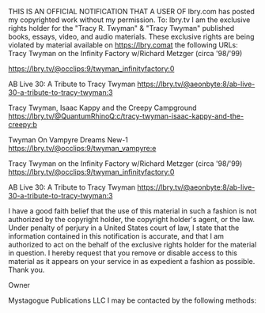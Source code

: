 THIS IS AN OFFICIAL NOTIFICATION THAT A USER OF lbry.com has posted my copyrighted work without my permission.
To: lbry.tv
I am the exclusive rights holder for the "Tracy R. Twyman" & "Tracy Twyman" published books, essays, video, and audio materials. These exclusive rights are being violated by material available on https://lbry.comat the following URLs: Tracy Twyman on the Infinity Factory w/Richard Metzger (circa '98/'99)

https://lbry.tv/@occlips:9/twyman_infinityfactory:0

AB Live 30: A Tribute to Tracy Twyman
https://lbry.tv/@aeonbyte:8/ab-live-30-a-tribute-to-tracy-twyman:3

Tracy Twyman, Isaac Kappy and the Creepy Campground
https://lbry.tv/@QuantumRhinoQ:c/tracy-twyman-isaac-kappy-and-the-creepy:b

Twyman On Vampyre Dreams New-1
https://lbry.tv/@occlips:9/twyman_vampyre:e

Tracy Twyman on the Infinity Factory w/Richard Metzger (circa '98/'99)
https://lbry.tv/@occlips:9/twyman_infinityfactory:0


AB Live 30: A Tribute to Tracy Twyman
https://lbry.tv/@aeonbyte:8/ab-live-30-a-tribute-to-tracy-twyman:3


I have a good faith belief that the use of this material in such a fashion is not authorized by the copyright holder, the copyright holder's agent, or the law.
Under penalty of perjury in a United States court of law, I state that the information contained in this notification is accurate, and that I am authorized to act on the behalf of the exclusive rights holder for the material in question. I hereby request that you remove or disable access to this material as it appears on your service in as expedient a fashion as possible. Thank you.

Owner

Mystagogue Publications LLC
I may be contacted by the following methods:



<personal informatiomation hidden>
